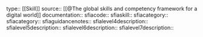 type:: [[Skill]]
source:: [[@The global skills and competency framework for a digital world]]
documentation:: 
sfiacode::
sfiaskill::
sfiacategory::
sfiacategory::
sfiaguidancenotes::
sfialevel4description::
sfialevel5description::
sfialevel6description::
sfialevel7description::
